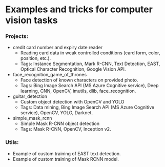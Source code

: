 # Examples and tricks for computer vision tasks  


### Projects:
- credit card number and expiry date reader
    - Reading card data in weak controlled conditions (card form, color, position, etc.).
    - Tags: Instance Segmentation, Mark R-CNN, Text Detection, EAST, Optical Character Recognition, Google Vision API. 
- face_recognition_game_of_thrones
    - Face detection of known characters on provided photo.
    - Tags: Bing Image Search API (MS Azure Cognitive service), Deep learning, CNN, OpenCV, imutils, dlib, face_recognition.
- guitar_detection
    - Custom object detection with OpenCV and YOLO
    - Tags: Data mining, Bing Image Search API (MS Azure Cognitive service), OpenCV, YOLO, Darknet.
- simple_mask_rcnn
    - Simple Mask R-CNN object detection
    - Tags: Mask R-CNN, OpenCV, Inception v2.

### Utils:
- Example of custom training of EAST text detection.
- Example of custom training of Mask RCNN model.